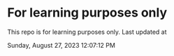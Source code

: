 # For learning purposes only
This repo is for learning purposes only.
Last updated at

Sunday, August 27, 2023 12:07:12 PM

